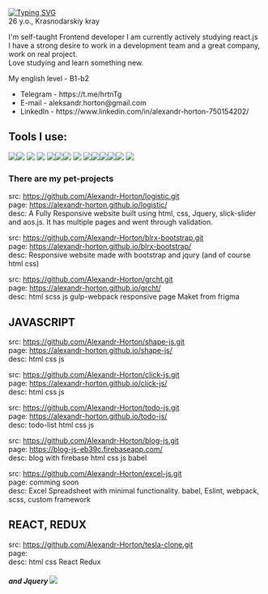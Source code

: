 [![Typing SVG](https://readme-typing-svg.herokuapp.com?color=%23F765D6&lines=Hi%2C+I'm+Alexandr+Horton)](https://git.io/typing-svg) <br>
26 y.o., Krasnodarskiy kray

I'm self-taught Frontend developer 
I am currently actively studying react.js <br>
I have a strong desire to work in a development team and a great company, work on real project.<br>
Love studying and learn something new. <br>

My english level - B1-b2 <br>

<ul>
<li>Telegram - https://t.me/hrtnTg </li>
<li>E-mail - aleksandr.horton@gmail.com </li>
<li>LinkedIn - https://www.linkedin.com/in/alexandr-horton-750154202/ </li>
</ul>



<h2>Tools I use:</h2>

<img src="https://img.icons8.com/color/48/000000/html-5.png"/><img src="https://img.icons8.com/color/48/000000/css3.png"/>
<img src="https://img.icons8.com/color/48/000000/sass.png"/> 
<img src="https://img.icons8.com/color/48/000000/bootstrap.png"/>
<img src="https://img.icons8.com/color/48/000000/javascript.png"/><img src="https://img.icons8.com/color/48/000000/typescript.png"/><img src="https://img.icons8.com/color/48/000000/nodejs.png"/>
<img src="https://img.icons8.com/color/48/000000/firebase.png"/>
<img src="https://img.icons8.com/color/48/000000/react-native.png"/><img src="https://img.icons8.com/color/48/000000/redux.png"/><img src="https://img.icons8.com/color/48/000000/git.png"/><img src="https://img.icons8.com/external-tal-revivo-shadow-tal-revivo/48/000000/external-gulp-an-open-source-javascript-toolkit-by-fractal-innovations-logo-shadow-tal-revivo.png"/><img src="https://img.icons8.com/color/48/000000/webpack.png"/>
<img src="https://img.icons8.com/external-tal-revivo-color-tal-revivo/46/000000/external-yarn-fast-reliable-and-secure-dependency-management-web-portal-logo-color-tal-revivo.png"/>

<h3>There are my pet-projects</h3>

src: https://github.com/Alexandr-Horton/logistic.git <br>
page: https://alexandr-horton.github.io/logistic/ <br>
desc: A Fully Responsive website built using html, css, Jquery, slick-slider and aos.js. It has multiple pages and went through validation.

src: https://github.com/Alexandr-Horton/blrx-bootstrap.git <br>
page: https://alexandr-horton.github.io/blrx-bootstrap/ <br>
desc: Responsive website made with bootstrap and jqury (and of course html css)

src: https://github.com/Alexandr-Horton/grcht.git <br>
page: https://alexandr-horton.github.io/grcht/ <br>
desc: html scss js gulp-webpack responsive page Maket from frigma

<h2>JAVASCRIPT</h2>

src: https://github.com/Alexandr-Horton/shape-js.git <br>
page: https://alexandr-horton.github.io/shape-js/ <br>
desc: html css js

src: https://github.com/Alexandr-Horton/click-js.git <br>
page: https://alexandr-horton.github.io/click-js/ <br>
desc: html css js

src: https://github.com/Alexandr-Horton/todo-js.git <br>
page: https://alexandr-horton.github.io/todo-js/ <br>
desc: todo-list html css js

src: https://github.com/Alexandr-Horton/blog-js.git <br>
page: https://blog-js-eb39c.firebaseapp.com/ <br>
desc: blog with firebase html css js babel

src: https://github.com/Alexandr-Horton/excel-js.git <br>
page: comming soon <br>
desc: Excel Spreadsheet with minimal functionality. babel, Eslint, webpack, scss, custom framework

<h2>REACT, REDUX</h2>

src: https://github.com/Alexandr-Horton/tesla-clone.git <br>
page: <br>
desc: html css React Redux
<h5>and Jquery <img src="https://img.icons8.com/external-tal-revivo-shadow-tal-revivo/24/000000/external-jquery-is-a-javascript-library-designed-to-simplify-html-logo-shadow-tal-revivo.png"/></h5>

